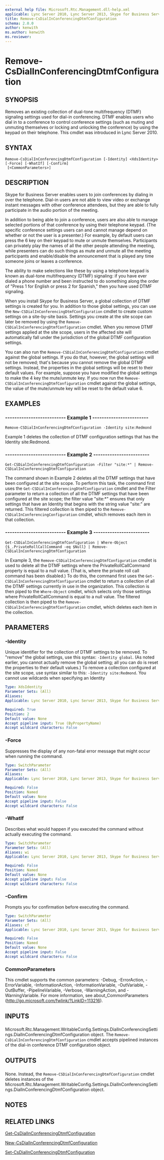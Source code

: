 ```yaml
---
external help file: Microsoft.Rtc.Management.dll-help.xml
applicable: Lync Server 2010, Lync Server 2013, Skype for Business Server 2015, Skype for Business Server 2019
title: Remove-CsDialInConferencingDtmfConfiguration
schema: 2.0.0
author: kenwith
ms.author: kenwith
ms.reviewer:
---
```


# Remove-CsDialInConferencingDtmfConfiguration

## SYNOPSIS
Removes an existing collection of dual-tone multifrequency (DTMF) signaling settings used for dial-in conferencing.
DTMF enables users who dial in to a conference to control conference settings (such as muting and unmuting themselves or locking and unlocking the conference) by using the keypad on their telephone.
This cmdlet was introduced in Lync Server 2010.


## SYNTAX

```
Remove-CsDialInConferencingDtmfConfiguration [-Identity] <XdsIdentity> [-Force] [-WhatIf] [-Confirm]
 [<CommonParameters>]
```

## DESCRIPTION
Skype for Business Server enables users to join conferences by dialing in over the telephone.
Dial-in users are not able to view video or exchange instant messages with other conference attendees, but they are able to fully participate in the audio portion of the meeting.

In addition to being able to join a conference, users are also able to manage selected portions of that conference by using their telephone keypad.
(The specific conference settings users can and cannot manage depend on whether or not the user is a presenter.) For example, by default users can press the 6 key on their keypad to mute or unmute themselves.
Participants can privately play the names of all the other people attending the meeting, while presenters can do such things as mute and unmute all the meeting participants and enable/disable the announcement that is played any time someone joins or leaves a conference.

The ability to make selections like these by using a telephone keypad is known as dual-tone multifrequency (DTMF) signaling: if you have ever dialed a phone number and been instructed to do something along the order of "Press 1 for English or press 2 for Spanish," then you have used DTMF signaling.

When you install Skype for Business Server, a global collection of DTMF settings is created for you.
In addition to those global settings, you can use the `New-CSDialInConferencingDtmfConfiguration` cmdlet to create custom settings on a site-by-site basis.
Settings you create at the site scope can later be removed by using the `Remove-CSDialInConferencingDtmfConfiguration` cmdlet.
When you remove DTMF settings applied at the site scope, users in the affected site will automatically fall under the jurisdiction of the global DTMF configuration settings.

You can also run the `Remove-CSDialInConferencingDtmfConfiguration` cmdlet against the global settings.
If you do that, however, the global settings will not be removed; that's because you cannot remove the global DTMF settings.
Instead, the properties in the global settings will be reset to their default values.
For example, suppose you have modified the global settings to make the 4 key the mute/unmute key.
If you now run the `Remove-CSDialInConferencingDtmfConfiguration` cmdlet against the global settings, the value of the mute/unmute key will be reset to the default value 6.


## EXAMPLES

### -------------------------- Example 1 ------------------------
```
Remove-CSDialInConferencingDtmfConfiguration -Identity site:Redmond
```

Example 1 deletes the collection of DTMF configuration settings that has the Identity site:Redmond.


### -------------------------- Example 2 ------------------------
```
Get-CSDialInConferencingDtmfConfiguration -Filter "site:*" | Remove-CSDialInConferencingDtmfConfiguration
```

The command shown in Example 2 deletes all the DTMF settings that have been configured at the site scope.
To perform this task, the command first uses the `Get-CSDialInConferencingDtmfConfiguration` cmdlet and the Filter parameter to return a collection of all the DTMF settings that have been configured at the site scope; the filter value "site:*" ensures that only settings that have an Identity that begins with the string value "site:" are returned.
This filtered collection is then piped to the `Remove-CSDialInConferencingConfiguration` cmdlet, which removes each item in that collection.


### -------------------------- Example 3 ------------------------
```
Get-CSDialInConferencingDtmfConfiguration | Where-Object {$_.PrivateRollCallCommand -eq $Null} | Remove-CSDialInConferencingDtmfConfiguration
```

In Example 3, the `Remove-CSDialInConferencingDtmfConfiguration` cmdlet is used to delete all the DTMF settings where the PrivateRollCallCommand property is equal to a null value.
(That is, where the private roll call command has been disabled.) To do this, the command first uses the `Get-CSDialInConferencingDtmfConfiguration` cmdlet to return a collection of all the DTMF settings currently in use in the organization.
This collection is then piped to the `Where-Object` cmdlet, which selects only those settings where PrivateRollCallCommand is equal to a null value.
The filtered collection is then piped to the `Remove-CSDialInConferencingDtmfConfiguration` cmdlet, which deletes each item in the collection.


## PARAMETERS

### -Identity
Unique identifier for the collection of DTMF settings to be removed.
To "remove" the global settings, use this syntax: `-Identity global`.
(As noted earlier, you cannot actually remove the global setting; all you can do is reset the properties to their default values.) To remove a collection configured at the site scope, use syntax similar to this: `-Identity site:Redmond`.
You cannot use wildcards when specifying an Identity

```yaml
Type: XdsIdentity
Parameter Sets: (All)
Aliases: 
Applicable: Lync Server 2010, Lync Server 2013, Skype for Business Server 2015, Skype for Business Server 2019

Required: True
Position: 2
Default value: None
Accept pipeline input: True (ByPropertyName)
Accept wildcard characters: False
```

### -Force
Suppresses the display of any non-fatal error message that might occur when running the command.

```yaml
Type: SwitchParameter
Parameter Sets: (All)
Aliases: 
Applicable: Lync Server 2010, Lync Server 2013, Skype for Business Server 2015, Skype for Business Server 2019

Required: False
Position: Named
Default value: None
Accept pipeline input: False
Accept wildcard characters: False
```

### -WhatIf
Describes what would happen if you executed the command without actually executing the command.

```yaml
Type: SwitchParameter
Parameter Sets: (All)
Aliases: wi
Applicable: Lync Server 2010, Lync Server 2013, Skype for Business Server 2015, Skype for Business Server 2019

Required: False
Position: Named
Default value: None
Accept pipeline input: False
Accept wildcard characters: False
```

### -Confirm
Prompts you for confirmation before executing the command.

```yaml
Type: SwitchParameter
Parameter Sets: (All)
Aliases: cf
Applicable: Lync Server 2010, Lync Server 2013, Skype for Business Server 2015, Skype for Business Server 2019

Required: False
Position: Named
Default value: None
Accept pipeline input: False
Accept wildcard characters: False
```

### CommonParameters
This cmdlet supports the common parameters: -Debug, -ErrorAction, -ErrorVariable, -InformationAction, -InformationVariable, -OutVariable, -OutBuffer, -PipelineVariable, -Verbose, -WarningAction, and -WarningVariable. For more information, see about_CommonParameters (http://go.microsoft.com/fwlink/?LinkID=113216).

## INPUTS

###  
Microsoft.Rtc.Management.WritableConfig.Settings.DialInConferencingSettings.DialInConferencingDtmfConfiguration object.
The `Remove-CsDialInConferencingDtmfConfiguration` cmdlet accepts pipelined instances of the dial-in conference DTMF configuration object.

## OUTPUTS

###  
None.
Instead, the `Remove-CSDialInConferencingDtmfConfiguration` cmdlet deletes instances of the Microsoft.Rtc.Management.WritableConfig.Settings.DialInConferencingSettings.DialInConferencingDtmfConfiguration object.

## NOTES

## RELATED LINKS

[Get-CsDialInConferencingDtmfConfiguration](Get-CsDialInConferencingDtmfConfiguration.md)

[New-CsDialInConferencingDtmfConfiguration](New-CsDialInConferencingDtmfConfiguration.md)

[Set-CsDialInConferencingDtmfConfiguration](Set-CsDialInConferencingDtmfConfiguration.md)

